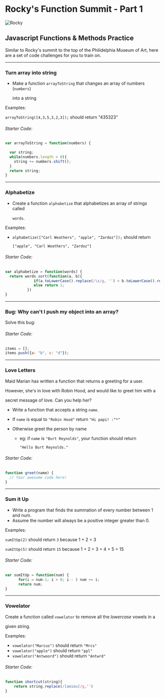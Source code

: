 # Rocky's Function Summit - Part 1

![Rocky](http://www.changesinlongitude.com/wp-content/uploads/2011/08/rocky-movie-on-steps.jpg)

## Javascript Functions & Methods Practice

Similar to Rocky's summit to the top of the Philidelphia Museum of Art, here are a set of code challenges for you to train on. 

---

### Turn array into string

- Make a function `arrayToString` that changes an array of numbers (`numbers`)
  
  into a string

Examples: 

`arrayToString([4,3,5,3,2,3]);` should return "435323"

###### Starter Code:

``` javascript
var arrayToString = function(numbers) {
  
  var string;
  while(numbers.length > 0){
    string += numbers.shift();
  }
  return string;
}
```

---

### Alphabetize

- Create a function `alphabetize` that alphabetizes an array of strings called
  
  `words`.

Examples:

- `alphabetize(["Carl Weathers", "apple", "Zardoz"]);` should return 
  
  `["apple", "Carl Weathers", "Zardoz"]`

###### Starter Code:

``` javascript
var alphabetize = function(words) {
  return words.sort(function(a, b){
             if(a.toLowerCase().replace(/\s/g, '') < b.toLowerCase().replace(/\s/g, '')) return -1;
             else return 1;
          })
}

```

---

### Bug: Why can't I push my object into an array?

Solve this bug:

###### Starter Code:

``` javascript
items = [];
items.push({a: "b", c: "d"});
```

---

### Love Letters

Maid Marian has written a function that returns a greeting for a user. 

However, she's in love with Robin Hood, and would like to greet him with a 

secret message of love. Can you help her?

- Write a function that accepts a string `name`.
  
- If `name` is equal to `"Robin Hood"` return `"Hi papi! :^*"`
  
- Otherwise greet the person by name
  
  - eg: if `name` is `"Burt Reynolds"`, your function should return 
    
    `"Hello Burt Reynolds."`

###### Starter Code:

``` javascript
function greet(name) {
  // Your awesome code here!
}
```

---

### Sum it Up

- Write a program that finds the summation of every number between 1 and num. 
- Assume the number will always be a positive integer greater than 0.

Examples:

`sumItUp(2)` should return `3` because 1 + 2 = 3

`sumItUp(5)` should return `15` because 1 + 2 + 3 + 4 + 5 = 15

###### Starter Code:

``` javascript
var sumItUp = function(num) {
      for(i = num-1; i > 0; i-- ) num += i;
      return num;
}
```

---

### Vowelator

Create a function called `vowelator` to remove all the _lowercase_ vowels in a 

given string.

Examples:

- `vowelator("Marcus")` should return `"Mrcs"`
- `vowelator("apple")` should return `"ppl"`
- `vowelator("Antwoord")` should return `"Antwrd"`

###### Starter Code:

``` javascript
function shortcut(string){
    return string.replace(/[aeiou]/g,'')
}
```
